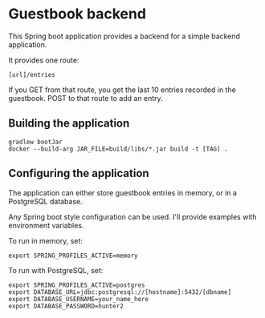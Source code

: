Guestbook backend
=================

This Spring boot application provides a backend for a 
simple backend application.

It provides one route:

    [url]/entries
    
If you GET from that route, you get the last 10 entries
recorded in the guestbook. POST to that route to add an
entry.


Building the application
------------------------

    gradlew bootJar
    docker --build-arg JAR_FILE=build/libs/*.jar build -t [TAG] .

Configuring the application
---------------------------

The application can either store guestbook entries in memory,
or in a PostgreSQL database.

Any Spring boot style configuration can be used. I'll provide
examples with environment variables.

To run in memory, set:

    export SPRING_PROFILES_ACTIVE=memory
    
To run with PostgreSQL, set:

    export SPRING_PROFILES_ACTIVE=postgres
    export DATABASE_URL=jdbc:postgresql://[hostname]:5432/[dbname]
    export DATABASE_USERNAME=your_name_here
    export DATABASE_PASSWORD=hunter2
